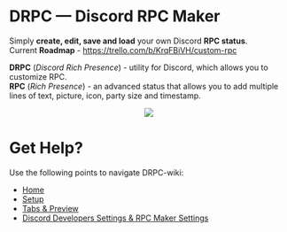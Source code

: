 ﻿# DRPC — Discord RPC Maker

Simply **create, edit, save and load** your own Discord **RPC status**.   
Current **Roadmap** - https://trello.com/b/KrqFBiVH/custom-rpc

**DRPC** (_Discord Rich Presence_) - utility for Discord, which allows you to customize RPC.   
**RPC** (_Rich Presence_) - an advanced status that allows you to add multiple lines of text, picture, icon, party size and timestamp.

<p align="center"><img src="https://i.imgur.com/SbHT2ut.png"></p>

# Get Help?
Use the following points to navigate DRPC-wiki:
* [Home](https://github.com/aniv1re/CustomRPCMaker/wiki)
* [Setup](https://github.com/aniv1re/CustomRPCMaker/wiki/Setup-Guide)
* [Tabs & Preview](https://github.com/aniv1re/CustomRPCMaker/wiki/Tabs-&-Preview)
* [Discord Developers Settings & RPC Maker Settings](https://github.com/aniv1re/CustomRPCMaker/wiki/Discord-Developers-Settings-&-RPC-Maker-Settings)
